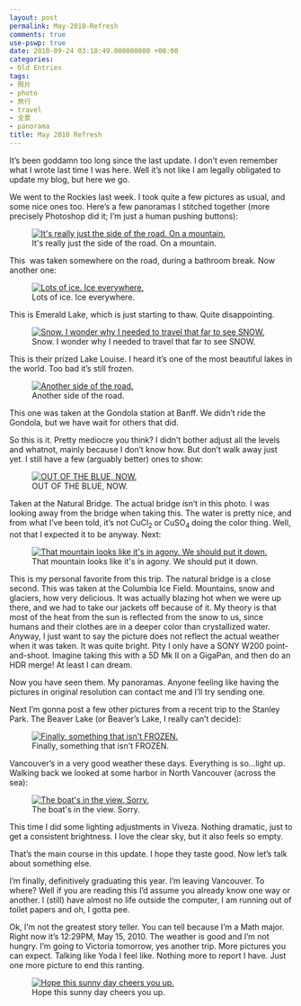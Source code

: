 ```yaml
---
layout: post
permalink: May-2010-Refresh
comments: true
use-pswp: true
date: 2010-09-24 03:18:49.000000000 +08:00
categories:
- Old Entries
tags:
- 照片
- photo
- 旅行
- travel
- 全景
- panorama
title: May 2010 Refresh
---
```


It’s been goddamn too long since the last update. I don’t even remember what I wrote last time I was here. Well it’s not like I am legally obligated to update my blog, but here we go.

We went to the Rockies last week. I took quite a few pictures as usual, and some nice ones too. Here’s a few panoramas I stitched together (more precisely Photoshop did it; I’m just a human pushing buttons):

<div class="imgDisplay monod" style="max-width: 600px;" itemscope itemtype="http://schema.org/ImageGallery">
  <figure itemprop="associatedMedia" itemscope itemtype="http://schema.org/ImageObject">
    <a href="/assets/old/UnknownPanoTrim30-1024x358.jpg" itemprop="contentUrl" data-size="1024x358" >
    <img src="/assets/old/UnknownPanoTrim30-600x209.jpg" itemprop="thumbnail" 
      title="It's really just the side of the road. On a mountain." 
      alt="It's really just the side of the road. On a mountain." />
    </a>
    <figcaption itemprop="caption description">It's really just the side of the road. On a mountain.</figcaption>
  </figure>
</div>

<!--excerpt-->

This  was taken somewhere on the road, during a bathroom break. Now another one:

<div class="imgDisplay monod" style="max-width: 600px;" itemscope itemtype="http://schema.org/ImageGallery">
  <figure itemprop="associatedMedia" itemscope itemtype="http://schema.org/ImageObject">
    <a href="/assets/old/EmraldLakePanoTrim30-987x768.jpg" itemprop="contentUrl" data-size="987x768" >
    <img src="/assets/old/EmraldLakePanoTrim30-600x467.jpg" itemprop="thumbnail" 
      title="Lots of ice. Ice everywhere." 
      alt="Lots of ice. Ice everywhere." />
    </a>
    <figcaption itemprop="caption description">Lots of ice. Ice everywhere.</figcaption>
  </figure>
</div>

This is Emerald Lake, which is just starting to thaw. Quite disappointing.

<div class="imgDisplay monod" style="max-width: 600px;" itemscope itemtype="http://schema.org/ImageGallery">
  <figure itemprop="associatedMedia" itemscope itemtype="http://schema.org/ImageObject">
    <a href="/assets/old/LakeLouisePanoTrim30-1024x438.jpg" itemprop="contentUrl" data-size="1024x438" >
    <img src="/assets/old/LakeLouisePanoTrim30-600x256.jpg" itemprop="thumbnail" 
      title="Snow. I wonder why I needed to travel that far to see SNOW." 
      alt="Snow. I wonder why I needed to travel that far to see SNOW." />
    </a>
    <figcaption itemprop="caption description">Snow. I wonder why I needed to travel that far to see SNOW.</figcaption>
  </figure>
</div>

This is their prized Lake Louise. I heard it’s one of the most beautiful lakes in the world. Too bad it’s still frozen.

<div class="imgDisplay monod" style="max-width: 600px;" itemscope itemtype="http://schema.org/ImageGallery">
  <figure itemprop="associatedMedia" itemscope itemtype="http://schema.org/ImageObject">
    <a href="/assets/old/GondolaStationPanoTrim30-1024x382.jpg" itemprop="contentUrl" data-size="1024x382" >
    <img src="/assets/old/GondolaStationPanoTrim30-600x224.jpg" itemprop="thumbnail" 
      title="Another side of the road." 
      alt="Another side of the road." />
    </a>
    <figcaption itemprop="caption description">Another side of the road.</figcaption>
  </figure>
</div>

This one was taken at the Gondola station at Banff. We didn’t ride the Gondola, but we have wait for others that did.

So this is it. Pretty mediocre you think? I didn’t bother adjust all the levels and whatnot, mainly because I don’t know how. But don’t walk away just yet. I still have a few (arguably better) ones to show:

<div class="imgDisplay monod" style="max-width: 486px;" itemscope itemtype="http://schema.org/ImageGallery">
  <figure itemprop="associatedMedia" itemscope itemtype="http://schema.org/ImageObject">
    <a href="/assets/old/NaturalBridgePanoTrim30-486x768.jpg" itemprop="contentUrl" data-size="486x768" >
    <img src="/assets/old/NaturalBridgePanoTrim30-486x768.jpg" itemprop="thumbnail" 
      title="OUT OF THE BLUE, NOW." 
      alt="OUT OF THE BLUE, NOW." />
    </a>
    <figcaption itemprop="caption description">OUT OF THE BLUE, NOW.</figcaption>
  </figure>
</div>

Taken at the Natural Bridge. The actual bridge isn’t in this photo. I was looking away from the bridge when taking this. The water is pretty nice, and from what I’ve been told, it’s not CuCl<sub>2 </sub>or CuSO<sub>4 </sub>doing the color thing. Well, not that I expected it to be anyway. Next:

<div class="imgDisplay monod" style="max-width: 600px;" itemscope itemtype="http://schema.org/ImageGallery">
  <figure itemprop="associatedMedia" itemscope itemtype="http://schema.org/ImageObject">
    <a href="/assets/old/IceFieldPanoTrim30-1024x253.jpg" itemprop="contentUrl" data-size="1024x253" >
    <img src="/assets/old/IceFieldPanoTrim30-600x148.jpg" itemprop="thumbnail" 
      title="That mountain looks like it's in agony. We should put it down." 
      alt="That mountain looks like it's in agony. We should put it down." />
    </a>
    <figcaption itemprop="caption description">That mountain looks like it's in agony. We should put it down.</figcaption>
  </figure>
</div>

This is my personal favorite from this trip. The natural bridge is a close second. This was taken at the Columbia Ice Field. Mountains, snow and glaciers, how very delicious. It was actually blazing hot when we were up there, and we had to take our jackets off because of it. My theory is that most of the heat from the sun is reflected from the snow to us, since humans and their clothes are in a deeper color than crystallized water. Anyway, I just want to say the picture does not reflect the actual weather when it was taken. It was quite bright. Pity I only have a SONY W200 point-and-shoot. Imagine taking this with a 5D Mk II on a GigaPan, and then do an HDR merge! At least I can dream.

Now you have seen them. My panoramas. Anyone feeling like having the pictures in original resolution can contact me and I’ll try sending one.

Next I’m gonna post a few other pictures from a recent trip to the Stanley Park. The Beaver Lake (or Beaver’s Lake, I really can’t decide):

<div class="imgDisplay monod" style="max-width: 600px;" itemscope itemtype="http://schema.org/ImageGallery">
  <figure itemprop="associatedMedia" itemscope itemtype="http://schema.org/ImageObject">
    <a href="/assets/old/BeaverLakePanoTrim30-1024x603.jpg" itemprop="contentUrl" data-size="1024x603" >
    <img src="/assets/old/BeaverLakePanoTrim30-600x353.jpg" itemprop="thumbnail" 
      title="Finally, something that isn't FROZEN." 
      alt="Finally, something that isn't FROZEN." />
    </a>
    <figcaption itemprop="caption description">Finally, something that isn't FROZEN.</figcaption>
  </figure>
</div>

Vancouver’s in a very good weather these days. Everything is so…light up. Walking back we looked at some harbor in North Vancouver (across the sea):

<div class="imgDisplay monod" style="max-width: 600px;" itemscope itemtype="http://schema.org/ImageGallery">
  <figure itemprop="associatedMedia" itemscope itemtype="http://schema.org/ImageObject">
    <a href="/assets/old/StanleyParkNorthPanoTrimAdjust30-1024x468.jpg" itemprop="contentUrl" data-size="1024x468" >
    <img src="/assets/old/StanleyParkNorthPanoTrimAdjust30-600x274.jpg" itemprop="thumbnail" 
      title="The boat's in the view. Sorry." 
      alt="The boat's in the view. Sorry." />
    </a>
    <figcaption itemprop="caption description">The boat's in the view. Sorry.</figcaption>
  </figure>
</div>

This time I did some lighting adjustments in Viveza. Nothing dramatic, just to get a consistent brightness. I love the clear sky, but it also feels so empty.

That’s the main course in this update. I hope they taste good. Now let’s talk about something else.

I’m finally, definitively graduating this year. I’m leaving Vancouver. To where? Well if you are reading this I’d assume you already know one way or another. I (still) have almost no life outside the computer, I am running out of toilet papers and oh, I gotta pee.

Ok, I’m not the greatest story teller. You can tell because I’m a Math major. Right now it’s 12:29PM, May 15, 2010. The weather is good and I’m not hungry. I’m going to Victoria tomorrow, yes another trip. More pictures you can expect. Talking like Yoda I feel like. Nothing more to report I have. Just one more picture to end this ranting.

<div class="imgDisplay monod" style="max-width: 600px;" itemscope itemtype="http://schema.org/ImageGallery">
  <figure itemprop="associatedMedia" itemscope itemtype="http://schema.org/ImageObject">
    <a href="/assets/old/DSC0550130-1024x768.jpg" itemprop="contentUrl" data-size="1024x768" >
    <img src="/assets/old/DSC0550130-600x450.jpg" itemprop="thumbnail" 
      title="Hope this sunny day cheers you up." 
      alt="Hope this sunny day cheers you up." />
    </a>
    <figcaption itemprop="caption description">Hope this sunny day cheers you up.</figcaption>
  </figure>
</div>
<p class="tiny">&nbsp;</p>

